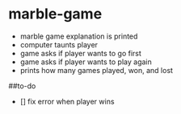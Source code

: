 # marble-game
- marble game explanation is printed
- computer taunts player
- game asks if player wants to go first
- game asks if player wants to play again
- prints how many games played, won, and lost

##to-do
- [] fix error when player wins
